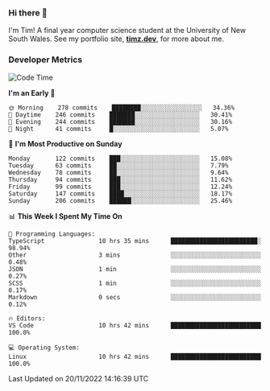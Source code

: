 ### Hi there 👋

I'm Tim! A final year computer science student at the University of New South
Wales. See my portfolio site, <strong><a href="https://timz.dev">timz.dev</a></strong>,
for more about me.

### Developer Metrics

<!-- [![Top Languages](https://github-readme-stats.vercel.app/api/wakatime?username=Tymotex&langs_count=5&custom_title=Top%205%20Languages&hide=Other&theme=material-palenight)](https://github.com/anuraghazra/github-readme-stats) -->

<!--START_SECTION:waka-->
![Code Time](http://img.shields.io/badge/Code%20Time-1%2C114%20hrs%2051%20mins-blue)

**I'm an Early 🐤** 

```text
🌞 Morning    278 commits    ████████░░░░░░░░░░░░░░░░░   34.36% 
🌆 Daytime    246 commits    ███████░░░░░░░░░░░░░░░░░░   30.41% 
🌃 Evening    244 commits    ███████░░░░░░░░░░░░░░░░░░   30.16% 
🌙 Night      41 commits     █░░░░░░░░░░░░░░░░░░░░░░░░   5.07%

```
📅 **I'm Most Productive on Sunday** 

```text
Monday       122 commits    ███░░░░░░░░░░░░░░░░░░░░░░   15.08% 
Tuesday      63 commits     ██░░░░░░░░░░░░░░░░░░░░░░░   7.79% 
Wednesday    78 commits     ██░░░░░░░░░░░░░░░░░░░░░░░   9.64% 
Thursday     94 commits     ███░░░░░░░░░░░░░░░░░░░░░░   11.62% 
Friday       99 commits     ███░░░░░░░░░░░░░░░░░░░░░░   12.24% 
Saturday     147 commits    ████░░░░░░░░░░░░░░░░░░░░░   18.17% 
Sunday       206 commits    ██████░░░░░░░░░░░░░░░░░░░   25.46%

```


📊 **This Week I Spent My Time On** 

```text
💬 Programming Languages: 
TypeScript               10 hrs 35 mins      ████████████████████████░   98.94% 
Other                    3 mins              ░░░░░░░░░░░░░░░░░░░░░░░░░   0.48% 
JSON                     1 min               ░░░░░░░░░░░░░░░░░░░░░░░░░   0.27% 
SCSS                     1 min               ░░░░░░░░░░░░░░░░░░░░░░░░░   0.17% 
Markdown                 0 secs              ░░░░░░░░░░░░░░░░░░░░░░░░░   0.12%

🔥 Editors: 
VS Code                  10 hrs 42 mins      █████████████████████████   100.0%

💻 Operating System: 
Linux                    10 hrs 42 mins      █████████████████████████   100.0%

```


 Last Updated on 20/11/2022 14:16:39 UTC
<!--END_SECTION:waka-->

<!-- [![Tymotex's GitHub stats](https://github-readme-stats.vercel.app/api?username=Tymotex)](https://github.com/anuraghazra/github-readme-stats) -->
